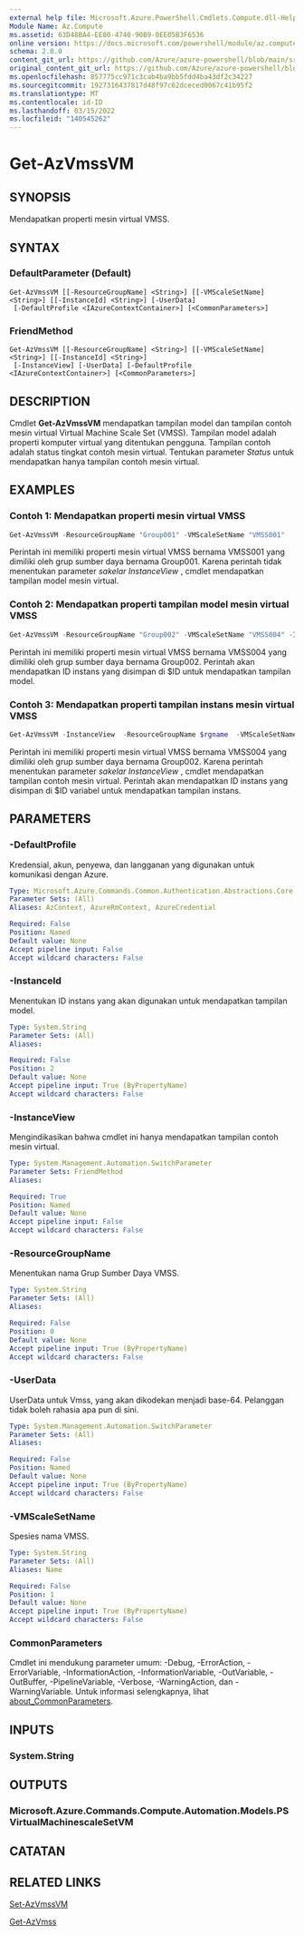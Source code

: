 ```yaml
---
external help file: Microsoft.Azure.PowerShell.Cmdlets.Compute.dll-Help.xml
Module Name: Az.Compute
ms.assetid: 63D48BA4-EE80-4740-90B9-0EE05B3F6536
online version: https://docs.microsoft.com/powershell/module/az.compute/get-azvmssvm
schema: 2.0.0
content_git_url: https://github.com/Azure/azure-powershell/blob/main/src/Compute/Compute/help/Get-AzVmssVM.md
original_content_git_url: https://github.com/Azure/azure-powershell/blob/main/src/Compute/Compute/help/Get-AzVmssVM.md
ms.openlocfilehash: 857775cc971c3cab4ba9bb5fdd4ba43df2c34227
ms.sourcegitcommit: 1927316437817d48f97c62dceced0067c41b95f2
ms.translationtype: MT
ms.contentlocale: id-ID
ms.lasthandoff: 03/15/2022
ms.locfileid: "140545262"
---
```

# Get-AzVmssVM

## SYNOPSIS
Mendapatkan properti mesin virtual VMSS.

## SYNTAX

### DefaultParameter (Default)
```
Get-AzVmssVM [[-ResourceGroupName] <String>] [[-VMScaleSetName] <String>] [[-InstanceId] <String>] [-UserData]
 [-DefaultProfile <IAzureContextContainer>] [<CommonParameters>]
```

### FriendMethod
```
Get-AzVmssVM [[-ResourceGroupName] <String>] [[-VMScaleSetName] <String>] [[-InstanceId] <String>]
 [-InstanceView] [-UserData] [-DefaultProfile <IAzureContextContainer>] [<CommonParameters>]
```

## DESCRIPTION
Cmdlet **Get-AzVmssVM** mendapatkan tampilan model dan tampilan contoh mesin virtual Virtual Machine Scale Set (VMSS).
Tampilan model adalah properti komputer virtual yang ditentukan pengguna.
Tampilan contoh adalah status tingkat contoh mesin virtual.
Tentukan parameter *Status* untuk mendapatkan hanya tampilan contoh mesin virtual.

## EXAMPLES

### Contoh 1: Mendapatkan properti mesin virtual VMSS
```powershell
Get-AzVmssVM -ResourceGroupName "Group001" -VMScaleSetName "VMSS001"
```

Perintah ini memiliki properti mesin virtual VMSS bernama VMSS001 yang dimiliki oleh grup sumber daya bernama Group001.
Karena perintah tidak menentukan parameter *sakelar InstanceView* , cmdlet mendapatkan tampilan model mesin virtual.

### Contoh 2: Mendapatkan properti tampilan model mesin virtual VMSS
```powershell
Get-AzVmssVM -ResourceGroupName "Group002" -VMScaleSetName "VMSS004" -InstanceId $ID
```

Perintah ini memiliki properti mesin virtual VMSS bernama VMSS004 yang dimiliki oleh grup sumber daya bernama Group002.
Perintah akan mendapatkan ID instans yang disimpan di $ID untuk mendapatkan tampilan model.

### Contoh 3: Mendapatkan properti tampilan instans mesin virtual VMSS
```powershell
Get-AzVmssVM -InstanceView  -ResourceGroupName $rgname  -VMScaleSetName $vmssName -InstanceId $ID
```

Perintah ini memiliki properti mesin virtual VMSS bernama VMSS004 yang dimiliki oleh grup sumber daya bernama Group002.
Karena perintah menentukan parameter *sakelar InstanceView* , cmdlet mendapatkan tampilan contoh mesin virtual.
Perintah akan mendapatkan ID instans yang disimpan di $ID variabel untuk mendapatkan tampilan instans.

## PARAMETERS

### -DefaultProfile
Kredensial, akun, penyewa, dan langganan yang digunakan untuk komunikasi dengan Azure.

```yaml
Type: Microsoft.Azure.Commands.Common.Authentication.Abstractions.Core.IAzureContextContainer
Parameter Sets: (All)
Aliases: AzContext, AzureRmContext, AzureCredential

Required: False
Position: Named
Default value: None
Accept pipeline input: False
Accept wildcard characters: False
```

### -InstanceId
Menentukan ID instans yang akan digunakan untuk mendapatkan tampilan model.

```yaml
Type: System.String
Parameter Sets: (All)
Aliases:

Required: False
Position: 2
Default value: None
Accept pipeline input: True (ByPropertyName)
Accept wildcard characters: False
```

### -InstanceView
Mengindikasikan bahwa cmdlet ini hanya mendapatkan tampilan contoh mesin virtual.

```yaml
Type: System.Management.Automation.SwitchParameter
Parameter Sets: FriendMethod
Aliases:

Required: True
Position: Named
Default value: None
Accept pipeline input: False
Accept wildcard characters: False
```

### -ResourceGroupName
Menentukan nama Grup Sumber Daya VMSS.

```yaml
Type: System.String
Parameter Sets: (All)
Aliases:

Required: False
Position: 0
Default value: None
Accept pipeline input: True (ByPropertyName)
Accept wildcard characters: False
```

### -UserData
UserData untuk Vmss, yang akan dikodekan menjadi base-64. Pelanggan tidak boleh rahasia apa pun di sini.

```yaml
Type: System.Management.Automation.SwitchParameter
Parameter Sets: (All)
Aliases:

Required: False
Position: Named
Default value: None
Accept pipeline input: True (ByPropertyName)
Accept wildcard characters: False
```

### -VMScaleSetName
Spesies nama VMSS.

```yaml
Type: System.String
Parameter Sets: (All)
Aliases: Name

Required: False
Position: 1
Default value: None
Accept pipeline input: True (ByPropertyName)
Accept wildcard characters: False
```

### CommonParameters
Cmdlet ini mendukung parameter umum: -Debug, -ErrorAction, -ErrorVariable, -InformationAction, -InformationVariable, -OutVariable, -OutBuffer, -PipelineVariable, -Verbose, -WarningAction, dan -WarningVariable. Untuk informasi selengkapnya, lihat [about_CommonParameters](http://go.microsoft.com/fwlink/?LinkID=113216).

## INPUTS

### System.String

## OUTPUTS

### Microsoft.Azure.Commands.Compute.Automation.Models.PSVirtualMachinescaleSetVM

## CATATAN

## RELATED LINKS

[Set-AzVmssVM](./Set-AzVmssVM.md)

[Get-AzVmss](./Get-AzVmss.md)


